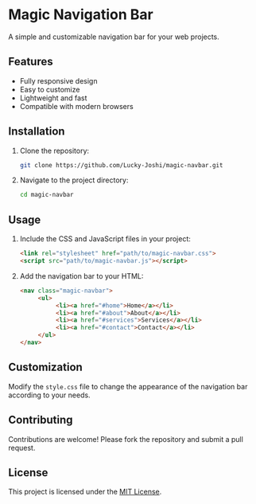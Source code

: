 # Magic Navigation Bar

A simple and customizable navigation bar for your web projects.

## Features

- Fully responsive design
- Easy to customize
- Lightweight and fast
- Compatible with modern browsers

## Installation

1. Clone the repository:
    ```bash
    git clone https://github.com/Lucky-Joshi/magic-navbar.git
    ```
2. Navigate to the project directory:
    ```bash
    cd magic-navbar
    ```

## Usage

1. Include the CSS and JavaScript files in your project:
    ```html
    <link rel="stylesheet" href="path/to/magic-navbar.css">
    <script src="path/to/magic-navbar.js"></script>
    ```
2. Add the navigation bar to your HTML:
    ```html
    <nav class="magic-navbar">
         <ul>
              <li><a href="#home">Home</a></li>
              <li><a href="#about">About</a></li>
              <li><a href="#services">Services</a></li>
              <li><a href="#contact">Contact</a></li>
         </ul>
    </nav>
    ```

## Customization

Modify the `style.css` file to change the appearance of the navigation bar according to your needs.

## Contributing

Contributions are welcome! Please fork the repository and submit a pull request.

## License

This project is licensed under the [MIT License](LICENSE).
